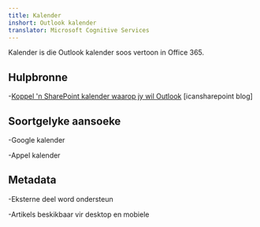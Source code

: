 ```yaml
---
title: Kalender
inshort: Outlook kalender
translator: Microsoft Cognitive Services
---
```


Kalender is die Outlook kalender soos vertoon in Office 365.

Hulpbronne
---------

-[Koppel 'n SharePoint kalender waarop jy wil
    Outlook](http://icsh.pt/SPandOutlook) \[icansharepoint blog\]

Soortgelyke aansoeke
--------------------

-Google kalender

-Appel kalender

Metadata
--------

-Eksterne deel word ondersteun

-Artikels beskikbaar vir desktop en mobiele

